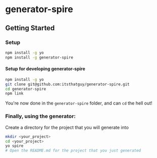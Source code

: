 # generator-spire

## Getting Started

### Setup

```bash
npm install -g yo
npm install -g generator-spire
```

#### Setup for developing generator-spire

```bash
npm install -g yo
git clone git@github.com:itsthatguy/generator-spire.git
cd generator-spire
npm link
```

You're now done in the `generator-spire` folder, and can `cd` the hell out!

### Finally, using the generator:

Create a directory for the project that you will generate into

```bash
mkdir <your_project>
cd <your_project>
yo spire
# Open the README.md for the project that you just generated
```
